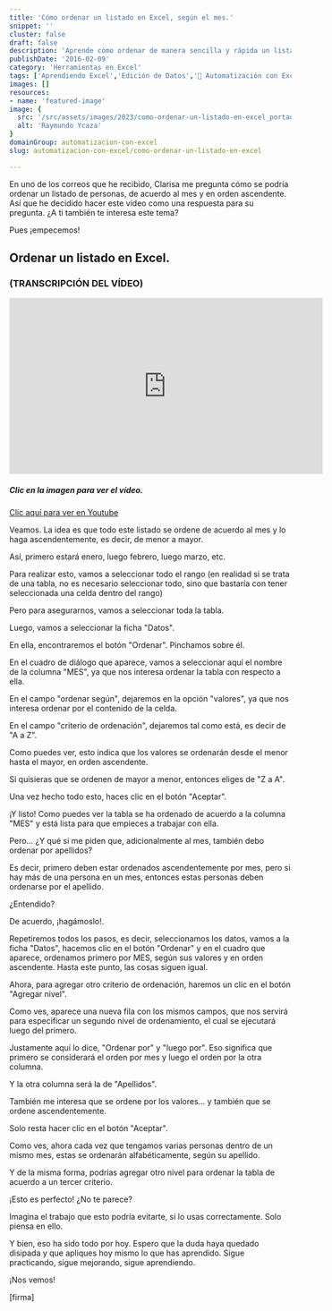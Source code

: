 ```yaml
---
title: 'Cómo ordenar un listado en Excel, según el mes.'
snippet: ''
cluster: false
draft: false 
description: 'Aprende cómo ordenar de manera sencilla y rápida un listado en Excel, según el mes que desees, y mejora tu eficiencia en la gestión de datos.'
publishDate: '2016-02-09'
category: 'Herramientas en Excel'
tags: ['Aprendiendo Excel','Edición de Datos','🤖 Automatización con Excel']
images: []
resources: 
- name: 'featured-image'
image: {
  src: '/src/assets/images/2023/como-ordenar-un-listado-en-excel_portada.png',
  alt: 'Raymundo Ycaza'
}
domainGroup: automatizacion-con-excel
slug: automatizacion-con-excel/como-ordenar-un-listado-en-excel

---
```


En uno de los correos que he recibido, Clarisa me pregunta cómo se podría ordenar un listado de personas, de acuerdo al mes y en orden ascendente. Así que he decidido hacer este vídeo como una respuesta para su pregunta. ¿A ti también te interesa este tema?

Pues ¡empecemos!

## Ordenar un listado en Excel.

### (TRANSCRIPCIÓN DEL VÍDEO)

<iframe src="https://www.youtube.com/embed/6jKHSOFjj0Q?showinfo=0&amp;fs=0" width="560" height="315" frameborder="0"></iframe>

##### **Clic en la imagen para ver el vídeo.**

[Clic aquí para ver en Youtube](https://youtu.be/6jKHSOFjj0Q)

Veamos. La idea es que todo este listado se ordene de acuerdo al mes y lo haga ascendentemente, es decir, de menor a mayor.

Así, primero estará enero, luego febrero, luego marzo, etc.

Para realizar esto, vamos a seleccionar todo el rango (en realidad si se trata de una tabla, no es necesario seleccionar todo, sino que bastaría con tener seleccionada una celda dentro del rango)

Pero para asegurarnos, vamos a seleccionar toda la tabla.

Luego, vamos a seleccionar la ficha "Datos".

En ella, encontraremos el botón "Ordenar". Pinchamos sobre él.

En el cuadro de diálogo que aparece, vamos a seleccionar aquí el nombre de la columna "MES", ya que nos interesa ordenar la tabla con respecto a ella.

En el campo "ordenar según", dejaremos en la opción "valores", ya que nos interesa ordenar por el contenido de la celda.

En el campo "criterio de ordenación", dejaremos tal como está, es decir de "A a Z".

Como puedes ver, esto indica que los valores se ordenarán desde el menor hasta el mayor, en orden ascendente.

Si quisieras que se ordenen de mayor a menor, entonces eliges de "Z a A".

Una vez hecho todo esto, haces clic en el botón "Aceptar".

¡Y listo! Como puedes ver la tabla se ha ordenado de acuerdo a la columna "MES" y está lista para que empieces a trabajar con ella.

Pero... ¿Y qué si me piden que, adicionalmente al mes, también debo ordenar por apellidos?

Es decir, primero deben estar ordenados ascendentemente por mes, pero si hay más de una persona en un mes, entonces estas personas deben ordenarse por el apellido.

¿Entendido?

De acuerdo, ¡hagámoslo!.

Repetiremos todos los pasos, es decir, seleccionamos los datos, vamos a la ficha "Datos", hacemos clic en el botón "Ordenar" y en el cuadro que aparece, ordenamos primero por MES, según sus valores y en orden ascendente. Hasta este punto, las cosas siguen igual.

Ahora, para agregar otro criterio de ordenación, haremos un clic en el botón "Agregar nivel".

Como ves, aparece una nueva fila con los mismos campos, que nos servirá para especificar un segundo nivel de ordenamiento, el cual se ejecutará luego del primero.

Justamente aquí lo dice, "Ordenar por" y "luego por". Eso significa que primero se considerará el orden por mes y luego el orden por la otra columna.

Y la otra columna será la de "Apellidos".

También me interesa que se ordene por los valores... y también que se ordene ascendentemente.

Solo resta hacer clic en el botón "Aceptar".

Como ves, ahora cada vez que tengamos varias personas dentro de un mismo mes, estas se ordenarán alfabéticamente, según su apellido.

Y de la misma forma, podrías agregar otro nivel para ordenar la tabla de acuerdo a un tercer criterio.

¡Esto es perfecto! ¿No te parece?

Imagina el trabajo que esto podría evitarte, si lo usas correctamente. Solo piensa en ello.

Y bien, eso ha sido todo por hoy. Espero que la duda haya quedado disipada y que apliques hoy mismo lo que has aprendido. Sigue practicando, sigue mejorando, sigue aprendiendo.

¡Nos vemos!

\[firma\]
